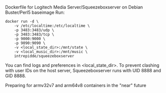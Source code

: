 Dockerfile for Logitech Media Server/Squeezeboxserver on Debian Buster/Perl5 baseimage
Run:
```
docker run -d \
    -v /etc/localtime:/etc/localtime \
	-p 3483:3483/udp \
	-p 3483:3483/tcp \
	-p 9000:9000 \
	-p 9090:9090 \
	-v <local_state_dir>:/mnt/state \
	-v <local_music_dir>:/mnt/music \
	intrepidde/squeezeboxserver
```

You can find logs and preferences in \<local_state_dir\>. To prevent clashing with user IDs on the host server, Squeezeboxserver runs with UID 8888 and GID 8888.

Preparing for armv32v7 and arm64v8 containers in the "near" future
